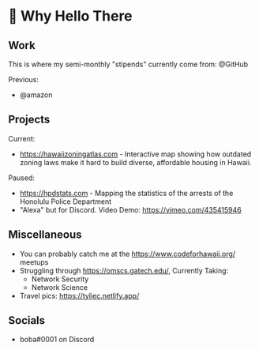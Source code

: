 # 👋 Why Hello There

## Work

This is where my semi-monthly "stipends" currently come from: @GitHub

Previous:
- @amazon

## Projects

Current:
- https://hawaiizoningatlas.com - Interactive map showing how outdated zoning laws make it hard to build diverse, affordable housing in Hawaii.

Paused:
- https://hpdstats.com - Mapping the statistics of the arrests of the Honolulu Police Department
- "Alexa" but for Discord. Video Demo: https://vimeo.com/435415946

## Miscellaneous

- You can probably catch me at the https://www.codeforhawaii.org/ meetups
- Struggling through https://omscs.gatech.edu/, Currently Taking:
  - Network Security
  - Network Science
- Travel pics: https://tyliec.netlify.app/

## Socials
- boba#0001 on Discord
